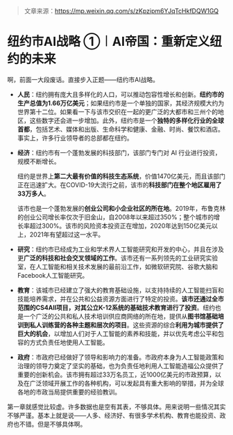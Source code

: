> 文章来源：https://mp.weixin.qq.com/s/zKpzipm6YJqTcHkfDQW1GQ

# 纽约市AI战略 ①︱AI帝国：重新定义纽约的未来

啊，前面一大段废话。直接步入正题——纽约市AI战略。

- **人民**：纽约拥有庞大且多样化的人口，可以推动包容性增长和创新。**纽约市的生产总值为1.66万亿美元**；如果纽约市是一个单独的国家，其经济规模大约为世界第十二位。如果看一下与该市交织在一起的更广泛的大都市和三州个的地区，这些数字还会进一步增加。此外，纽约市是一个**独特的多样化行业的全球首都**，包括艺术、媒体和出版、生命科学和健康、金融、时尚、餐饮和酒店。事实上，许多行业领导者的总部都在纽约。

- **经济**：纽约市有一个蓬勃发展的科技部门，该部门专门对 AI 行业进行投资，规模不断增长。

  纽约是世界上**第二大最有价值的科技生态系统**，价值1470亿美元，而且该部门正在迅速扩大。在COVID-19大流行之前，该市的**科技部门在整个地区雇用了33万多人**。

  该市也是一个蓬勃发展的**创业公司和小企业社区的所在地**。2019年，布鲁克林的创业公司增长率仅次于旧金山，自2008年以来超过350%；整个城市的增长率超过300%。该市的风险资本投资正在增加，2020年达到150亿美元以上，2021年有望超过这一水平。

- **研究**：纽约市已经成为工业和学术界人工智能研究和开发的中心，并且在涉及更**广泛的科技和社会交叉领域的工作**。该市还有一系列领先的工业研究实验室，在人工智能和相关技术发展的最前沿工作，如微软研究院、谷歌大脑和Facebook人工智能研究。

- **教育**：该城市已经建立了强大的教育基础设施，以支持持续的人工智能扫盲和技能培养需求，并在公共和公益资源方面进行了特定的投资。**该市还通过全市范围的CS4All项目，对其公立K-12系统的基础技术教育进行了投资**。纽约也是一个广泛的公共和私人技术培训供应商网络的所在地，提供从**图书馆基础培训到私人训练营的各种主题和层次的项目**。这些资源的综合**利用为城市提供了巨大的机会**，以增加人们对于人工智能的素养和技能，并以优先考虑公平和包容的方式负责任地使用人工智能。

- **政府**：市政府已经做好了领导和影响力的准备。市政府本身为人工智能政策和治理的领导力奠定了坚实的基础，也为负责任地利用人工智能造福公众提供了重要的创新机会。该市拥有超过33万名员工，近1000亿美元的市政预算，以及在广泛领域开展工作的各种机构，可以发起具有重大影响的举措，并为全球各地的市政当局提供重要的经验教训。



第一章就感觉比较虚。许多数据也是空有其表，不够具体。用来说明一些情况其实不够严谨。基本上就是说——人多、经济好、有很多学术机构、教育也能投资、政府也不错。但是不够具体啊。